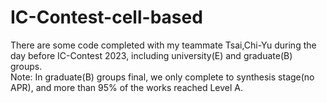 # IC-Contest-cell-based
There are some code completed with my teammate Tsai,Chi-Yu during the day before IC-Contest 2023, including university(E) and graduate(B) groups.    
Note: In graduate(B) groups final, we only complete to synthesis stage(no APR), and more than 95% of the works reached Level A.
